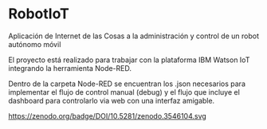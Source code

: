 # RobotIoT
Aplicación de Internet de las Cosas a la administración y control de un robot autónomo móvil


El proyecto está realizado para trabajar con la plataforma IBM Watson IoT integrando la herramienta Node-RED.

Dentro de la carpeta Node-RED se encuentran los .json necesarios para implementar el flujo de control manual (debug) y el flujo que incluye el dashboard para controlarlo via web con una interfaz amigable.

https://zenodo.org/badge/DOI/10.5281/zenodo.3546104.svg